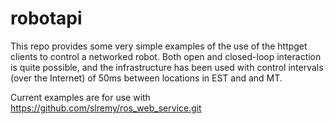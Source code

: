 # robotapi

This repo provides some very simple examples of the use of the httpget clients to control a networked robot.
Both open and closed-loop interaction is quite possible, and the infrastructure has been used with control intervals 
(over the Internet) of 50ms between locations in EST and and MT. 

Current examples are for use with https://github.com/slremy/ros_web_service.git
